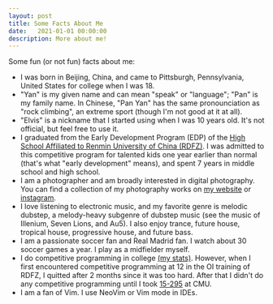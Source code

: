 ```yaml
---
layout: post
title: Some Facts About Me
date:   2021-01-01 00:00:00
description: More about me!
---
```


Some fun (or not fun) facts about me:
- I was born in Beijing, China, and came to Pittsburgh, Pennsylvania, United States for college when I was 18.
- "Yan" is my given name and can mean "speak" or "language"; "Pan" is my family name. In Chinese, "Pan Yan" has the same pronounciation as "rock climbing", an extreme sport (though I'm not good at it at all).
- "Elvis" is a nickname that I started using when I was 10 years old. It's not official, but feel free to use it.
- I graduated from the Early Development Program (EDP) of the [High School Affiliated to Renmin University of China (RDFZ)](https://en.wikipedia.org/wiki/High_School_Affiliated_to_Renmin_University_of_China). I was admitted to this competitive program for talented kids one year earlier than normal (that's what "early development" means), and spent 7 years in middle school and high school.
- I am a photographer and am broadly interested in digital photography. You can find a collection of my photography works on [my website](https://elvis-pan.github.io/gallery/) or [instagram](https://www.instagram.com/elvispanphoto/).
- I love listening to electronic music, and my favorite genre is melodic dubstep, a melody-heavy subgenre of dubstep music (see the music of Illenium, Seven Lions, and Au5). I also enjoy trance, future house, tropical house, progressive house, and future bass.
- I am a passionate soccer fan and Real Madrid fan. I watch about 30 soccer games a year. I play as a midfielder myself.
- I do competitive programming in college [(my stats)](https://elvis-pan.github.io/projects/cp/). However, when I first encountered competitive programming at 12 in the OI training of RDFZ, I quitted after 2 months since it was too hard. After that I didn't do any competitive programming until I took [15-295](https://contest.cs.cmu.edu/295/f20/) at CMU.
- I am a fan of Vim. I use NeoVim or Vim mode in IDEs.
